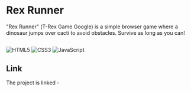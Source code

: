 # Rex Runner
"Rex Runner" (Т-Rex Game Google) is a simple browser game where a dinosaur jumps over cacti to avoid obstacles. Survive as long as you can!

##
![HTML5](https://img.shields.io/badge/-HTML5-e34f26?logo=html5&logoColor=white)
![CSS3](https://img.shields.io/badge/-CSS3-1572b6?logo=css3&logoColor=white)
![JavaScript](https://img.shields.io/badge/-JavaScript-f7df1e?logo=javaScript&logoColor=black)

## Link
The project is linked - 